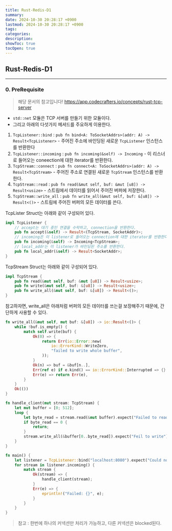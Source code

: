 ```yaml
---
title: Rust-Redis-D1
summary: 
date: 2024-10-30 20:28:17 +0900
lastmod: 2024-10-30 20:28:17 +0900
tags: 
categories: 
description: 
showToc: true
tocOpen: true
---
```


## Rust-Redis-D1 
---

### 0. PreRequisite
> 해당 문서의 참고입니다! https://app.codecrafters.io/concepts/rust-tcp-server
- `std::net` 모듈은 TCP 서버를 만들기 위한 모듈이다.
- 그리고 아래의 다섯가지 메셔드를 주요하게 이용한다.
1. `TcpListener::bind` : `pub fn bind<A: ToSocketAddrs>(addr: A) -> Result<TcpListener>` - 주어진 주소에 바인딩된 새로운 `TcpListener` 인스턴스를 반환한다
2. `TcpListener::incoming` : `pub fn incoming(&self) -> Incoming` - 이 리스너로 들어오는 coneection에 대한 iterator를 반환한다.
3. `TcpStream::connect` : `pub fn connect<A: ToSocketAddrs>(addr: A) -> Result<TcpStream>` - 주어진 주소로 연결된 새로운 `TcpStream` 인스턴스를 반환한다.
4. `TcpStream::read` : `pub fn read(&mut self, buf: &mut [u8]) -> Result<usize>` - 스트림에서 데이터를 읽어서 주어진 버퍼에 저장한다.
5. `TcpStream::write_all` : `pub fn write_all(&mut self, buf: &[u8]) -> Result<()>` - 스트림에 주어진 버퍼의 모든 데이터를 쓴다.

TcpLister Struct는 아래와 같이 구성되어 있다.
```rust
impl TcpListener {
    // accept는 대기 중인 연결을 수락하고, connection을 반환한다.
    pub fn accept(&self) -> Result<(TcpStream, SocketAddr)>;
    // incoming은 이 listener로 들어오는 connection에 대한 iterator를 반환한다.
    pub fn incoming(&self) -> Incoming<TcpStream>;
    // local_addr는 이 listener가 바인딩된 주소를 반환한다.
    pub fn local_addr(&self) -> Result<SocketAddr>;
}
```

TcpStream Struct는 아래와 같이 구성되어 있다.
```rust
impl TcpStream {
    pub fn read(&mut self, buf: &mut [u8]) -> Result<usize>;
    pub fn write(&mut self, buf: &[u8]) -> Result<usize>;
    pub fn write_all(&mut self, buf: &[u8]) -> Result<()>;
}
```

참고하자면, write_all은 아래처럼 버퍼의 모든 데이터를 쓰는걸 보장해주기 때문에, 간단하게 사용할 수 있다.
```rust
fn write_all(&mut self, mut buf: &[u8]) -> io::Result<()> {
    while !buf.is_empty() {
        match self.write(buf) {
            Ok(0) => {
                return Err(io::Error::new(
                    io::ErrorKind::WriteZero,
                    "failed to write whole buffer",
                ));
            }
            Ok(n) => buf = &buf[n..],
            Err(ref e) if e.kind() == io::ErrorKind::Interrupted => {}
            Err(e) => return Err(e),
        }
    }
    Ok(())
}
```

```rust
fn handle_client(mut stream: TcpStream) {
    let mut buffer = [0; 512];
    loop {
        let byte_read = stream.read(&mut buffer).expect("Failed to read");
        if byte_read == 0 {
            return;
        }
        stream.write_all(&buffer[0..byte_read]).expect("Feil to write");
    }
}

fn main() {
    let listener = TcpListener::bind("localhost:8080").expect("Could not bind");
    for stream in listener.incoming() {
        match stream {
            Ok(stream) => {
                handle_client(stream);
            }
            Err(e) => {
                eprintln!("Failed: {}", e);
            }
        }
    } 
}
```
> 참고 : 한번에 하나의 커넥션만 처리가 가능하고, 다른 커넥션은 blocked된다.

